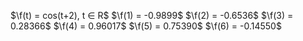 $\f(t) = cos(t+2), t ∈ R$
$\f(1) = -0.9899$
$\f(2) = -0.6536$
$\f(3) = 0.28366$
$\f(4) = 0.96017$
$\f(5) = 0.75390$
$\f(6) = -0.14550$